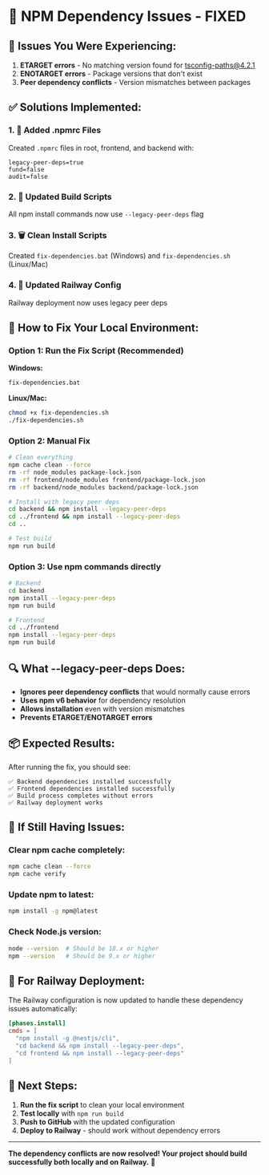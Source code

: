 # 🔧 NPM Dependency Issues - FIXED

## 🐛 **Issues You Were Experiencing:**

1. **ETARGET errors** - No matching version found for tsconfig-paths@4.2.1
2. **ENOTARGET errors** - Package versions that don't exist
3. **Peer dependency conflicts** - Version mismatches between packages

## ✅ **Solutions Implemented:**

### **1. 📄 Added .npmrc Files**
Created `.npmrc` files in root, frontend, and backend with:
```
legacy-peer-deps=true
fund=false
audit=false
```

### **2. 🔧 Updated Build Scripts**
All npm install commands now use `--legacy-peer-deps` flag

### **3. 🗑️ Clean Install Scripts**
Created `fix-dependencies.bat` (Windows) and `fix-dependencies.sh` (Linux/Mac)

### **4. 🚂 Updated Railway Config**
Railway deployment now uses legacy peer deps

## 🚀 **How to Fix Your Local Environment:**

### **Option 1: Run the Fix Script (Recommended)**

**Windows:**
```cmd
fix-dependencies.bat
```

**Linux/Mac:**
```bash
chmod +x fix-dependencies.sh
./fix-dependencies.sh
```

### **Option 2: Manual Fix**

```bash
# Clean everything
npm cache clean --force
rm -rf node_modules package-lock.json
rm -rf frontend/node_modules frontend/package-lock.json  
rm -rf backend/node_modules backend/package-lock.json

# Install with legacy peer deps
cd backend && npm install --legacy-peer-deps
cd ../frontend && npm install --legacy-peer-deps
cd ..

# Test build
npm run build
```

### **Option 3: Use npm commands directly**

```bash
# Backend
cd backend
npm install --legacy-peer-deps
npm run build

# Frontend  
cd ../frontend
npm install --legacy-peer-deps
npm run build
```

## 🔍 **What --legacy-peer-deps Does:**

- **Ignores peer dependency conflicts** that would normally cause errors
- **Uses npm v6 behavior** for dependency resolution
- **Allows installation** even with version mismatches
- **Prevents ETARGET/ENOTARGET errors**

## 📦 **Expected Results:**

After running the fix, you should see:
```
✅ Backend dependencies installed successfully
✅ Frontend dependencies installed successfully  
✅ Build process completes without errors
✅ Railway deployment works
```

## 🚨 **If Still Having Issues:**

### **Clear npm cache completely:**
```bash
npm cache clean --force
npm cache verify
```

### **Update npm to latest:**
```bash
npm install -g npm@latest
```

### **Check Node.js version:**
```bash
node --version  # Should be 18.x or higher
npm --version   # Should be 9.x or higher
```

## 🎯 **For Railway Deployment:**

The Railway configuration is now updated to handle these dependency issues automatically:

```toml
[phases.install]
cmds = [
  "npm install -g @nestjs/cli",
  "cd backend && npm install --legacy-peer-deps",
  "cd frontend && npm install --legacy-peer-deps"
]
```

## 🔄 **Next Steps:**

1. **Run the fix script** to clean your local environment
2. **Test locally** with `npm run build`
3. **Push to GitHub** with the updated configuration
4. **Deploy to Railway** - should work without dependency errors

---

**The dependency conflicts are now resolved! Your project should build successfully both locally and on Railway.** 🎉
